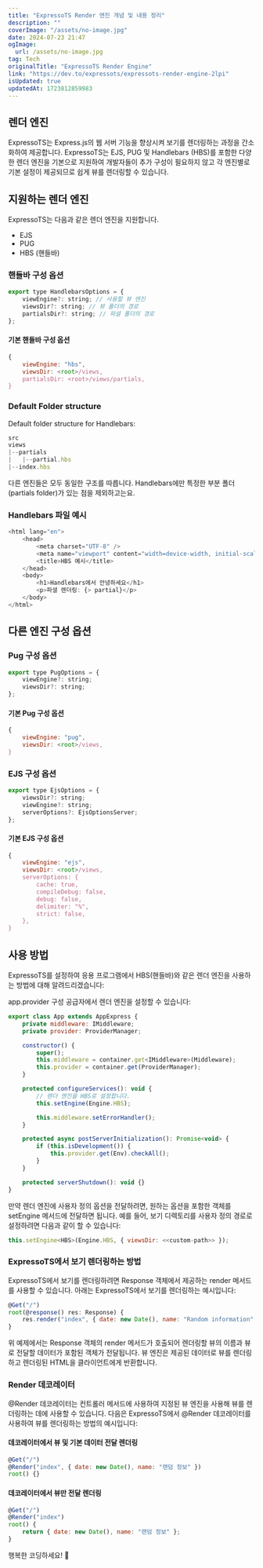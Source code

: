 ```yaml
---
title: "ExpressoTS Render 엔진 개념 및 내용 정리"
description: ""
coverImage: "/assets/no-image.jpg"
date: 2024-07-23 21:47
ogImage: 
  url: /assets/no-image.jpg
tag: Tech
originalTitle: "ExpressoTS Render Engine"
link: "https://dev.to/expressots/expressots-render-engine-2lpi"
isUpdated: true
updatedAt: 1723812859983
---
```




## 렌더 엔진

ExpressoTS는 Express.js의 웹 서버 기능을 향상시켜 보기를 렌더링하는 과정을 간소화하여 제공합니다. ExpressoTS는 EJS, PUG 및 Handlebars (HBS)를 포함한 다양한 렌더 엔진을 기본으로 지원하여 개발자들이 추가 구성이 필요하지 않고 각 엔진별로 기본 설정이 제공되므로 쉽게 뷰를 렌더링할 수 있습니다.

## 지원하는 렌더 엔진

ExpressoTS는 다음과 같은 렌더 엔진을 지원합니다.

<div class="content-ad"></div>

- EJS
- PUG
- HBS (핸들바)

### 핸들바 구성 옵션

```js
export type HandlebarsOptions = {
    viewEngine?: string; // 사용할 뷰 엔진
    viewsDir?: string; // 뷰 폴더의 경로
    partialsDir?: string; // 파셜 폴더의 경로
};
```

#### 기본 핸들바 구성 옵션

<div class="content-ad"></div>

```js
{
    viewEngine: "hbs",
    viewsDir: <root>/views,
    partialsDir: <root>/views/partials,
}
```

### Default Folder structure

Default folder structure for Handlebars:

```js
src
views
|--partials
|   |--partial.hbs
|--index.hbs
```

<div class="content-ad"></div>

다른 엔진들은 모두 동일한 구조를 따릅니다. Handlebars에만 특정한 부분 폴더(partials folder)가 있는 점을 제외하고는요.

### Handlebars 파일 예시

```js
<html lang="en">
    <head>
        <meta charset="UTF-8" />
        <meta name="viewport" content="width=device-width, initial-scale=1.0" />
        <title>HBS 예시</title>
    </head>
    <body>
        <h1>Handlebars에서 안녕하세요</h1>
        <p>파셜 렌더링: {> partial}</p>
    </body>
</html>
```

## 다른 엔진 구성 옵션

<div class="content-ad"></div>

### Pug 구성 옵션

```js
export type PugOptions = {
    viewEngine?: string;
    viewsDir?: string;
};
```

#### 기본 Pug 구성 옵션

```js
{
    viewEngine: "pug",
    viewsDir: <root>/views,
}
```

<div class="content-ad"></div>

### EJS 구성 옵션

```js
export type EjsOptions = {
    viewsDir?: string;
    viewEngine?: string;
    serverOptions?: EjsOptionsServer;
};
```

#### 기본 EJS 구성 옵션

```js
{
    viewEngine: "ejs",
    viewsDir: <root>/views,
    serverOptions: {
        cache: true,
        compileDebug: false,
        debug: false,
        delimiter: "%",
        strict: false,
    },
}
```

<div class="content-ad"></div>

## 사용 방법

ExpressoTS를 설정하여 응용 프로그램에서 HBS(핸들바)와 같은 렌더 엔진을 사용하는 방법에 대해 알려드리겠습니다:

app.provider 구성 공급자에서 렌더 엔진을 설정할 수 있습니다:

```js
export class App extends AppExpress {
    private middleware: IMiddleware;
    private provider: ProviderManager;

    constructor() {
        super();
        this.middleware = container.get<IMiddleware>(Middleware);
        this.provider = container.get(ProviderManager);
    }

    protected configureServices(): void {
        // 렌더 엔진을 HBS로 설정합니다.
        this.setEngine(Engine.HBS);

        this.middleware.setErrorHandler();
    }

    protected async postServerInitialization(): Promise<void> {
        if (this.isDevelopment()) {
            this.provider.get(Env).checkAll();
        }
    }

    protected serverShutdown(): void {}
}
```

<div class="content-ad"></div>

만약 렌더 엔진에 사용자 정의 옵션을 전달하려면, 원하는 옵션을 포함한 객체를 setEngine 메서드에 전달하면 됩니다. 예를 들어, 보기 디렉토리를 사용자 정의 경로로 설정하려면 다음과 같이 할 수 있습니다:

```js
this.setEngine<HBS>(Engine.HBS, { viewsDir: <<custom-path>> });
```

### ExpressoTS에서 보기 렌더링하는 방법

ExpressoTS에서 보기를 렌더링하려면 Response 객체에서 제공하는 render 메서드를 사용할 수 있습니다. 아래는 ExpressoTS에서 보기를 렌더링하는 예시입니다:

<div class="content-ad"></div>

```js
@Get("/")
root(@response() res: Response) {
    res.render("index", { date: new Date(), name: "Random information" });
}
```

위 예제에서는 Response 객체의 render 메서드가 호출되어 렌더링할 뷰의 이름과 뷰로 전달할 데이터가 포함된 객체가 전달됩니다. 뷰 엔진은 제공된 데이터로 뷰를 렌더링하고 렌더링된 HTML을 클라이언트에게 반환합니다.

### Render 데코레이터

@Render 데코레이터는 컨트롤러 메서드에 사용하여 지정된 뷰 엔진을 사용해 뷰를 렌더링하는 데에 사용할 수 있습니다. 다음은 ExpressoTS에서 @Render 데코레이터를 사용하여 뷰를 렌더링하는 방법의 예시입니다:

<div class="content-ad"></div>

#### 데코레이터에서 뷰 및 기본 데이터 전달 렌더링

```js
@Get("/")
@Render("index", { date: new Date(), name: "랜덤 정보" })
root() {}
```

#### 데코레이터에서 뷰만 전달 렌더링

```js
@Get("/")
@Render("index")
root() {
    return { date: new Date(), name: "랜덤 정보" };
}
```

<div class="content-ad"></div>

행복한 코딩하세요! 🐎